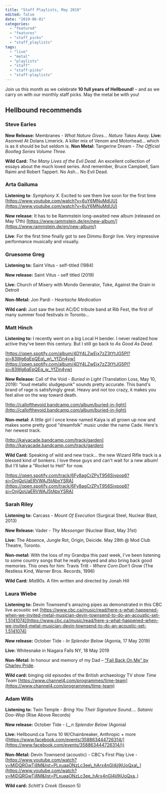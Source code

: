 ```yaml
---
title: "Staff Playlists, May 2019"
edited: false
date: "2019-06-01"
categories:
  - "featured"
  - "features"
  - "staff_picks"
  - "staff_playlists"
tags:
  - "live"
  - "metal"
  - "playlists"
  - "staff"
  - "staff-picks"
  - "staff-playlists"
---
```


Join us this month as we celebrate **10 full years of Hellbound!** – and as we carry on with our monthly staff picks. May the metal be with you!

## Hellbound recommends

### Steve Earles

**New Release:** Membranes - _What Nature Gives... Nature Takes Away._ **Live:** Asomvel At Dolans Limerick. A killer mix of Venom and Motorhead... which is as it should be but seldom is. **Non Metal:** Tangerine Dream - _The Official Bootleg Series Volume Three._

**Wild Card:** _The Many Lives of the Evil Dead_. An excellent collection of essays about the much loved series. And remember, Bruce Campbell, Sam Raimi and Robert Tappert. No Ash... No Evil Dead.

### Arta Gailuma

**Listening to**: _Symphony X_. Excited to see them live soon for the first time [https://www.youtube.com/watch?v=6uY6MNuMdUU](https://www.youtube.com/watch?v=6uY6MNuMdUU)

**New release**: It has to be Rammstein long-awaited new album (released on May 17th) [https://www.rammstein.de/en/new-album/](https://www.rammstein.de/en/new-album/)

**Live**: For the first time finally got to see Dimmu Borgir live. Very impressive performance musically and visually.

### Gruesome Greg

**Listening to:** Saint Vitus - self-titled (1984)

**New release:** Saint Vitus - self titled (2019)

**Live:** Church of Misery with Mondo Generator, Toke, Against the Grain in Detroit

**Non-Metal:** Jon Pardi - _Heartache Medication_

**Wild card:** Just saw the best AC/DC tribute band at Rib Fest, the first of many summer food festivals in Toronto...

### Matt Hinch

**Listening to:** I recently went on a big Local H bender. I never realized how active they've been this century. But I still go back to _As Good As Dead_.

[https://open.spotify.com/album/4DY4LZwEjx7zZ3tYtJG5Pl?si=83Wg6qEpQEq\_w\_YfZin4yw](https://open.spotify.com/album/4DY4LZwEjx7zZ3tYtJG5Pl?si=83Wg6qEpQEq_w_YfZin4yw)

**New Release:** Call of the Void - _Buried in Light_ (Translation Loss, May 10, 2019): "loud metallic sludgepunk" sounds pretty accurate. This band's brand of rage is satisfyingly great. Heavy and not too crazy, it makes you feel alive on the way toward death.

[http://callofthevoid.bandcamp.com/album/buried-in-light](http://callofthevoid.bandcamp.com/album/buried-in-light)

**Non-metal:** A little girl I once knew named Kaiya is all grown up now and makes some pretty good "dreamfolk" music under the name Cade. Here's her newest track.

[http://kaiyacade.bandcamp.com/track/garden](http://kaiyacade.bandcamp.com/track/garden)

**Wild Card:** Speaking of wild and new track... the new Wizard Rifle track is a blessed kind of bonkers. I love these guys and can't wait for a new album! But I'll take a "Rocket to Hell" for now.

[https://open.spotify.com/track/6Fy8agCrZPyT956Sjvpop6?si=OnjQoUaERVWAJ5tAbxYSRA](https://open.spotify.com/track/6Fy8agCrZPyT956Sjvpop6?si=OnjQoUaERVWAJ5tAbxYSRA)

### Sarah Riley

**Listening to:** Carcass - _Mount Of Execution_ (Surgical Steel, Nuclear Blast, 2013)

**New Release:** Vader - _Thy Messenger_ (Nuclear Blast, May 31st)

**Live:** The Absence, Jungle Rot, Origin, Deicide. May 28th @ Mod Club Theatre, Toronto.

**Non-metal:** With the loss of my Grandpa this past week, I've been listening to some country songs that he really enjoyed and also bring back good memories. This ones for him: Travis Tritt - _Where Corn Don't Grow_ (The Restless Kind, Warner Bros. Records, 1996)

**Wild Card:** _Mid90s_. A film written and directed by Jonah Hill

### Laura Wiebe

**Listening to:** Devin Townsend's amazing pipes as demonstrated in this CBC live acoustic set [https://www.cbc.ca/music/read/here-s-what-happened-when-we-invited-metal-musician-devin-townsend-to-do-an-acoustic-set-1.5141074](https://www.cbc.ca/music/read/here-s-what-happened-when-we-invited-metal-musician-devin-townsend-to-do-an-acoustic-set-1.5141074)

**New release:** October Tide - _In Splendor Below_ (Agonia, 17 May 2019)

**Live:** Whitesnake in Niagara Falls NY, 18 May 2019

**Non-Metal:** In honour and memory of my Dad – ["Fall Back On Me" by Charley Pride](https://www.youtube.com/watch?v=7QU6z5Jf6TY).

**Wild card:** binging old episodes of the British archaeology TV show _Time Team_ [https://www.channel4.com/programmes/time-team](https://www.channel4.com/programmes/time-team)

### Adam Wills

**Listening to:** Twin Temple - _Bring You Their Signature Sound.... Satanic Doo-Wop_ (Rise Above Records)

**New release:** October Tide - _I__n Splendor Below_ (Agonia)

**Live:** Hellbound.ca Turns 10 W/Chainbreaker, Anthropic + more ([https://www.facebook.com/events/358863444726314/](https://www.facebook.com/events/358863444726314/))

**Non-Metal:** Devin Townsend (acoustic) - CBC's First Play Live - [https://www.youtube.com/watch?v=MjDQRGwTi8M&list=PLxuaaONzLc3ee\_hArx4nGl4jj9jUoQxa\_](https://www.youtube.com/watch?v=MjDQRGwTi8M&list=PLxuaaONzLc3ee_hArx4nGl4jj9jUoQxa_)

**Wild card:** _Schitt's Creek_ (Season 5)
